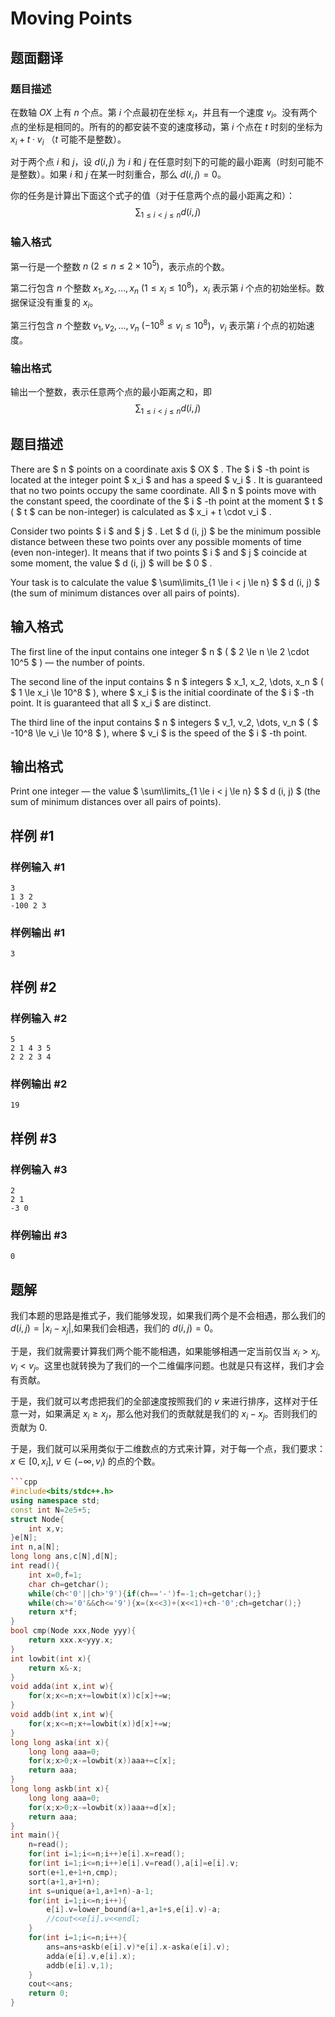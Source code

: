 # Moving Points

## 题面翻译

### 题目描述

在数轴 $OX$ 上有 $n$ 个点。第 $i$ 个点最初在坐标 $x_i$，并且有一个速度 $v_i$。没有两个点的坐标是相同的。所有的的都安装不变的速度移动，第 $i$ 个点在 $t$ 时刻的坐标为 $x_i + t \cdot v_i$ （$t$ 可能不是整数）。

对于两个点 $i$ 和 $j$，设 $d(i,j)$ 为 $i$ 和 $j$ 在任意时刻下的可能的最小距离（时刻可能不是整数）。如果 $i$ 和 $j$ 在某一时刻重合，那么 $d(i,j)=0$。

你的任务是计算出下面这个式子的值（对于任意两个点的最小距离之和）：
$$
\sum_{1\leq i < j \leq n}d(i,j)
$$

### 输入格式

第一行是一个整数 $n\ (2\leq n \leq 2\times 10^5)$，表示点的个数。

第二行包含 $n$ 个整数 $x_1,x_2,\dots,x_n\ (1\leq x_i \leq 10^8)$，$x_i$ 表示第 $i$ 个点的初始坐标。数据保证没有重复的 $x_i$。

第三行包含 $n$ 个整数 $v_1,v_2,\dots,v_n\ (-10^8 \leq v_i \leq 10^8)$，$v_i$ 表示第 $i$ 个点的初始速度。

### 输出格式

输出一个整数，表示任意两个点的最小距离之和，即
$$
\sum_{1\leq i < j \leq n}d(i,j)
$$

## 题目描述

There are $ n $ points on a coordinate axis $ OX $ . The $ i $ -th point is located at the integer point $ x_i $ and has a speed $ v_i $ . It is guaranteed that no two points occupy the same coordinate. All $ n $ points move with the constant speed, the coordinate of the $ i $ -th point at the moment $ t $ ( $ t $ can be non-integer) is calculated as $ x_i + t \cdot v_i $ .

Consider two points $ i $ and $ j $ . Let $ d (i, j) $ be the minimum possible distance between these two points over any possible moments of time (even non-integer). It means that if two points $ i $ and $ j $ coincide at some moment, the value $ d (i, j) $ will be $ 0 $ .

Your task is to calculate the value $ \sum\limits_{1 \le i < j \le n} $ $ d (i, j) $ (the sum of minimum distances over all pairs of points).

## 输入格式

The first line of the input contains one integer $ n $ ( $ 2 \le n \le 2 \cdot 10^5 $ ) — the number of points.

The second line of the input contains $ n $ integers $ x_1, x_2, \dots, x_n $ ( $ 1 \le x_i \le 10^8 $ ), where $ x_i $ is the initial coordinate of the $ i $ -th point. It is guaranteed that all $ x_i $ are distinct.

The third line of the input contains $ n $ integers $ v_1, v_2, \dots, v_n $ ( $ -10^8 \le v_i \le 10^8 $ ), where $ v_i $ is the speed of the $ i $ -th point.

## 输出格式

Print one integer — the value $ \sum\limits_{1 \le i < j \le n} $ $ d (i, j) $ (the sum of minimum distances over all pairs of points).

## 样例 #1

### 样例输入 #1

```
3
1 3 2
-100 2 3
```

### 样例输出 #1

```
3
```

## 样例 #2

### 样例输入 #2

```
5
2 1 4 3 5
2 2 2 3 4
```

### 样例输出 #2

```
19
```

## 样例 #3

### 样例输入 #3

```
2
2 1
-3 0
```

### 样例输出 #3

```
0
```

## 题解
我们本题的思路是推式子，我们能够发现，如果我们两个是不会相遇，那么我们的 $d(i,j)=|x_{i}-x_{j}|$,如果我们会相遇，我们的 $d(i,j)=0$。

于是，我们就需要计算我们两个能不能相遇，如果能够相遇一定当前仅当 $x_{i}>x_{j},v_{i}<v_{j}$。这里也就转换为了我们的一个二维偏序问题。也就是只有这样，我们才会有贡献。

于是，我们就可以考虑把我们的全部速度按照我们的 $v$ 来进行排序，这样对于任意一对，如果满足 $x_{i}\geq x_{j}$，那么他对我们的贡献就是我们的 $x_{i}-x_{j}$。否则我们的贡献为 0.

于是，我们就可以采用类似于二维数点的方式来计算，对于每一个点，我们要求：
$x\in[0,x_{i}]$, $v\in(-\infty,v_{i})$ 的点的个数。

```cpp
```cpp
#include<bits/stdc++.h>
using namespace std;
const int N=2e5+5;
struct Node{
	int x,v;
}e[N];
int n,a[N];
long long ans,c[N],d[N];
int read(){
	int x=0,f=1;
	char ch=getchar();
	while(ch<'0'||ch>'9'){if(ch=='-')f=-1;ch=getchar();}
	while(ch>='0'&&ch<='9'){x=(x<<3)+(x<<1)+ch-'0';ch=getchar();}
	return x*f;
}
bool cmp(Node xxx,Node yyy){
	return xxx.x<yyy.x;
}
int lowbit(int x){
	return x&-x;
}
void adda(int x,int w){
	for(x;x<=n;x+=lowbit(x))c[x]+=w;
}
void addb(int x,int w){
	for(x;x<=n;x+=lowbit(x))d[x]+=w;
}
long long aska(int x){
	long long aaa=0;
	for(x;x>0;x-=lowbit(x))aaa+=c[x];
	return aaa;
}
long long askb(int x){
	long long aaa=0;
	for(x;x>0;x-=lowbit(x))aaa+=d[x];
	return aaa;
}
int main(){
	n=read();
	for(int i=1;i<=n;i++)e[i].x=read();
	for(int i=1;i<=n;i++)e[i].v=read(),a[i]=e[i].v;
	sort(e+1,e+1+n,cmp);
	sort(a+1,a+1+n);
	int s=unique(a+1,a+1+n)-a-1;
	for(int i=1;i<=n;i++){
		e[i].v=lower_bound(a+1,a+1+s,e[i].v)-a;
		//cout<<e[i].v<<endl;
	}
	for(int i=1;i<=n;i++){
		ans=ans+askb(e[i].v)*e[i].x-aska(e[i].v);
		adda(e[i].v,e[i].x);
		addb(e[i].v,1);
	}
	cout<<ans;
	return 0;
}
```
```